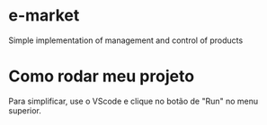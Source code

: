 # e-market
Simple implementation of management and control of products

# Como rodar meu projeto
Para simplificar, use o VScode e clique no botão de "Run" no menu superior.